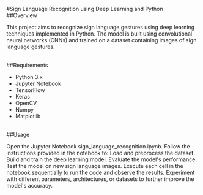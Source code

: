 #Sign Language Recognition using Deep Learning and Python
<br>
##Overview
<br>
<p>This project aims to recognize sign language gestures using deep learning techniques implemented in Python. The model is built using convolutional neural networks (CNNs) and trained on a dataset containing images of sign language gestures.</p>
<br>
##Requirements
<p><ul>
<li>Python 3.x</li>
<li>Jupyter Notebook</li>
<li>TensorFlow</li>
<li>Keras</li>
<li>OpenCV</li>
<li>Numpy</li>
<li>Matplotlib</li>
</ul></p>
<br>
##Usage
<p>Open the Jupyter Notebook sign_language_recognition.ipynb.
Follow the instructions provided in the notebook to:
Load and preprocess the dataset.
Build and train the deep learning model.
Evaluate the model's performance.
Test the model on new sign language images.
Execute each cell in the notebook sequentially to run the code and observe the results.
Experiment with different parameters, architectures, or datasets to further improve the model's accuracy.</p>